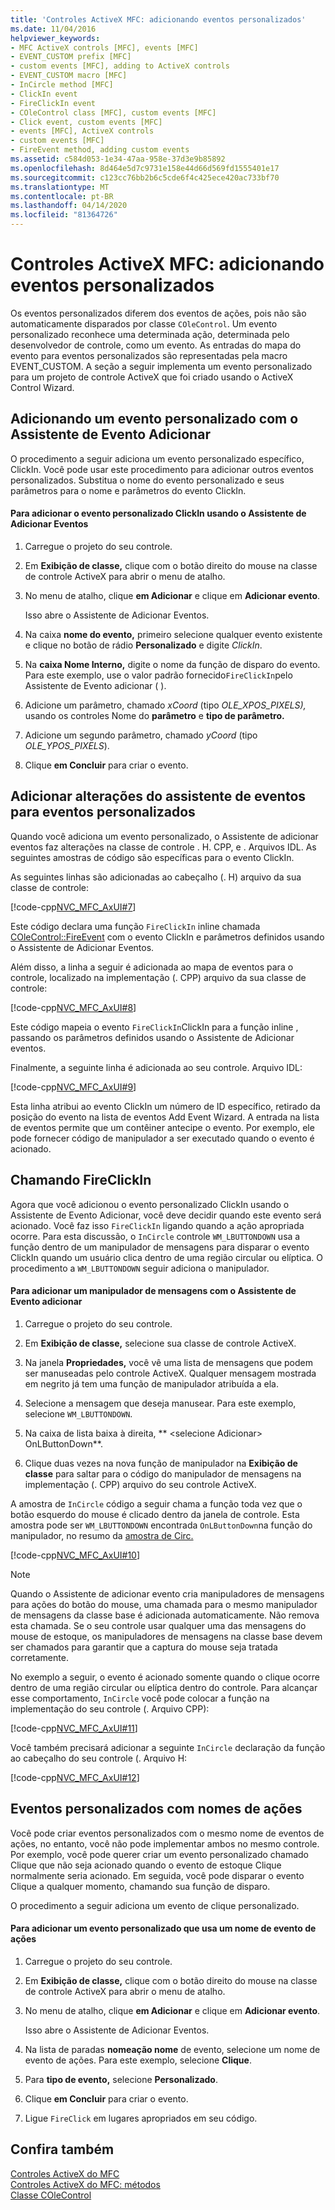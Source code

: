 ```yaml
---
title: 'Controles ActiveX MFC: adicionando eventos personalizados'
ms.date: 11/04/2016
helpviewer_keywords:
- MFC ActiveX controls [MFC], events [MFC]
- EVENT_CUSTOM prefix [MFC]
- custom events [MFC], adding to ActiveX controls
- EVENT_CUSTOM macro [MFC]
- InCircle method [MFC]
- ClickIn event
- FireClickIn event
- COleControl class [MFC], custom events [MFC]
- Click event, custom events [MFC]
- events [MFC], ActiveX controls
- custom events [MFC]
- FireEvent method, adding custom events
ms.assetid: c584d053-1e34-47aa-958e-37d3e9b85892
ms.openlocfilehash: 8d464e5d7c9731e158e44d66d569fd1555401e17
ms.sourcegitcommit: c123cc76bb2b6c5cde6f4c425ece420ac733bf70
ms.translationtype: MT
ms.contentlocale: pt-BR
ms.lasthandoff: 04/14/2020
ms.locfileid: "81364726"
---
```

# <a name="mfc-activex-controls-adding-custom-events"></a>Controles ActiveX MFC: adicionando eventos personalizados

Os eventos personalizados diferem dos eventos de ações, pois não são automaticamente disparados por classe `COleControl`. Um evento personalizado reconhece uma determinada ação, determinada pelo desenvolvedor de controle, como um evento. As entradas do mapa do evento para eventos personalizados são representadas pela macro EVENT_CUSTOM. A seção a seguir implementa um evento personalizado para um projeto de controle ActiveX que foi criado usando o ActiveX Control Wizard.

## <a name="adding-a-custom-event-with-the-add-event-wizard"></a><a name="_core_adding_a_custom_event_with_classwizard"></a>Adicionando um evento personalizado com o Assistente de Evento Adicionar

O procedimento a seguir adiciona um evento personalizado específico, ClickIn. Você pode usar este procedimento para adicionar outros eventos personalizados. Substitua o nome do evento personalizado e seus parâmetros para o nome e parâmetros do evento ClickIn.

#### <a name="to-add-the-clickin-custom-event-using-the-add-event-wizard"></a>Para adicionar o evento personalizado ClickIn usando o Assistente de Adicionar Eventos

1. Carregue o projeto do seu controle.

1. Em **Exibição de classe,** clique com o botão direito do mouse na classe de controle ActiveX para abrir o menu de atalho.

1. No menu de atalho, clique **em Adicionar** e clique em **Adicionar evento**.

   Isso abre o Assistente de Adicionar Eventos.

1. Na caixa **nome do evento,** primeiro selecione qualquer evento existente e clique no botão de rádio **Personalizado** e digite *ClickIn*.

1. Na **caixa Nome Interno,** digite o nome da função de disparo do evento. Para este exemplo, use o valor padrão fornecido`FireClickIn`pelo Assistente de Evento adicionar ( ).

1. Adicione um parâmetro, chamado *xCoord* (tipo *OLE_XPOS_PIXELS),* usando os controles Nome do **parâmetro** e **tipo de parâmetro.**

1. Adicione um segundo parâmetro, chamado *yCoord* (tipo *OLE_YPOS_PIXELS*).

1. Clique **em Concluir** para criar o evento.

## <a name="add-event-wizard-changes-for-custom-events"></a><a name="_core_classwizard_changes_for_custom_events"></a>Adicionar alterações do assistente de eventos para eventos personalizados

Quando você adiciona um evento personalizado, o Assistente de adicionar eventos faz alterações na classe de controle . H. CPP, e . Arquivos IDL. As seguintes amostras de código são específicas para o evento ClickIn.

As seguintes linhas são adicionadas ao cabeçalho (. H) arquivo da sua classe de controle:

[!code-cpp[NVC_MFC_AxUI#7](../mfc/codesnippet/cpp/mfc-activex-controls-adding-custom-events_1.h)]

Este código declara uma função `FireClickIn` inline chamada [COleControl::FireEvent](../mfc/reference/colecontrol-class.md#fireevent) com o evento ClickIn e parâmetros definidos usando o Assistente de Adicionar Eventos.

Além disso, a linha a seguir é adicionada ao mapa de eventos para o controle, localizado na implementação (. CPP) arquivo da sua classe de controle:

[!code-cpp[NVC_MFC_AxUI#8](../mfc/codesnippet/cpp/mfc-activex-controls-adding-custom-events_2.cpp)]

Este código mapeia o evento `FireClickIn`ClickIn para a função inline , passando os parâmetros definidos usando o Assistente de Adicionar eventos.

Finalmente, a seguinte linha é adicionada ao seu controle. Arquivo IDL:

[!code-cpp[NVC_MFC_AxUI#9](../mfc/codesnippet/cpp/mfc-activex-controls-adding-custom-events_3.idl)]

Esta linha atribui ao evento ClickIn um número de ID específico, retirado da posição do evento na lista de eventos Add Event Wizard. A entrada na lista de eventos permite que um contêiner antecipe o evento. Por exemplo, ele pode fornecer código de manipulador a ser executado quando o evento é acionado.

## <a name="calling-fireclickin"></a><a name="_core_calling_fireclickin"></a>Chamando FireClickIn

Agora que você adicionou o evento personalizado ClickIn usando o Assistente de Evento Adicionar, você deve decidir quando este evento será acionado. Você faz isso `FireClickIn` ligando quando a ação apropriada ocorre. Para esta discussão, o `InCircle` controle `WM_LBUTTONDOWN` usa a função dentro de um manipulador de mensagens para disparar o evento ClickIn quando um usuário clica dentro de uma região circular ou elíptica. O procedimento a `WM_LBUTTONDOWN` seguir adiciona o manipulador.

#### <a name="to-add-a-message-handler-with-the-add-event-wizard"></a>Para adicionar um manipulador de mensagens com o Assistente de Evento adicionar

1. Carregue o projeto do seu controle.

1. Em **Exibição de classe,** selecione sua classe de controle ActiveX.

1. Na janela **Propriedades,** você vê uma lista de mensagens que podem ser manuseadas pelo controle ActiveX. Qualquer mensagem mostrada em negrito já tem uma função de manipulador atribuída a ela.

1. Selecione a mensagem que deseja manusear. Para este exemplo, selecione `WM_LBUTTONDOWN`.

1. Na caixa de lista baixa à direita, ** \<selecione Adicionar> OnLButtonDown**.

1. Clique duas vezes na nova função de manipulador na **Exibição de classe** para saltar para o código do manipulador de mensagens na implementação (. CPP) arquivo do seu controle ActiveX.

A amostra de `InCircle` código a seguir chama a função toda vez que o botão esquerdo do mouse é clicado dentro da janela de controle. Esta amostra pode ser `WM_LBUTTONDOWN` encontrada `OnLButtonDown`na função do manipulador, no resumo da [amostra de Circ.](../overview/visual-cpp-samples.md)

[!code-cpp[NVC_MFC_AxUI#10](../mfc/codesnippet/cpp/mfc-activex-controls-adding-custom-events_4.cpp)]

> [!NOTE]
> Quando o Assistente de adicionar evento cria manipuladores de mensagens para ações do botão do mouse, uma chamada para o mesmo manipulador de mensagens da classe base é adicionada automaticamente. Não remova esta chamada. Se o seu controle usar qualquer uma das mensagens do mouse de estoque, os manipuladores de mensagens na classe base devem ser chamados para garantir que a captura do mouse seja tratada corretamente.

No exemplo a seguir, o evento é acionado somente quando o clique ocorre dentro de uma região circular ou elíptica dentro do controle. Para alcançar esse comportamento, `InCircle` você pode colocar a função na implementação do seu controle (. Arquivo CPP):

[!code-cpp[NVC_MFC_AxUI#11](../mfc/codesnippet/cpp/mfc-activex-controls-adding-custom-events_5.cpp)]

Você também precisará adicionar a seguinte `InCircle` declaração da função ao cabeçalho do seu controle (. Arquivo H:

[!code-cpp[NVC_MFC_AxUI#12](../mfc/codesnippet/cpp/mfc-activex-controls-adding-custom-events_6.h)]

## <a name="custom-events-with-stock-names"></a><a name="_core_custom_events_with_stock_names"></a>Eventos personalizados com nomes de ações

Você pode criar eventos personalizados com o mesmo nome de eventos de ações, no entanto, você não pode implementar ambos no mesmo controle. Por exemplo, você pode querer criar um evento personalizado chamado Clique que não seja acionado quando o evento de estoque Clique normalmente seria acionado. Em seguida, você pode disparar o evento Clique a qualquer momento, chamando sua função de disparo.

O procedimento a seguir adiciona um evento de clique personalizado.

#### <a name="to-add-a-custom-event-that-uses-a-stock-event-name"></a>Para adicionar um evento personalizado que usa um nome de evento de ações

1. Carregue o projeto do seu controle.

1. Em **Exibição de classe,** clique com o botão direito do mouse na classe de controle ActiveX para abrir o menu de atalho.

1. No menu de atalho, clique **em Adicionar** e clique em **Adicionar evento**.

   Isso abre o Assistente de Adicionar Eventos.

1. Na lista de paradas **nomeação nome** de evento, selecione um nome de evento de ações. Para este exemplo, selecione **Clique**.

1. Para **tipo de evento,** selecione **Personalizado**.

1. Clique **em Concluir** para criar o evento.

1. Ligue `FireClick` em lugares apropriados em seu código.

## <a name="see-also"></a>Confira também

[Controles ActiveX do MFC](../mfc/mfc-activex-controls.md)<br/>
[Controles ActiveX do MFC: métodos](../mfc/mfc-activex-controls-methods.md)<br/>
[Classe COleControl](../mfc/reference/colecontrol-class.md)
